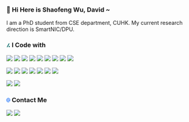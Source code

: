 
 
 ### 👋 Hi Here is Shaofeng Wu, David ~
 I am a PhD student from CSE department, CUHK. My current research direction is SmartNIC/DPU.


### <img src="https://github.com/ShaofengWu123/ShaofengWu123/blob/main/images/slashdot.svg" width=2%/> I Code with
![](https://img.shields.io/badge/C-A8B9CC?style=flat-square&logo=C&logoColor=white)
![](https://img.shields.io/badge/C%2B%2B-00599C?style=flat-square&logo=C%2B%2B&logoColor=white)
![](https://img.shields.io/badge/Cmake-064F8C?style=flat-square&logo=CMake&logoColor=white)
![](https://img.shields.io/badge/Python-3776AB?style=flat-square&logo=python&logoColor=white)
![](https://img.shields.io/badge/Markdown-000000?style=flat-square&logo=Markdown&logoColor=white)
![](https://img.shields.io/badge/LaTeX-008080?style=flat-square&logo=LaTeX&logoColor=white)
![](https://img.shields.io/badge/MySQL-4479A1?style=flat-square&logo=MySQL&logoColor=white)
![](https://img.shields.io/badge/Bash-4EAA25?style=flat-square&logo=GNU%20Bash&logoColor=white)
![](https://img.shields.io/badge/Verilog-E01F27?style=flat-square&logo=Xilinx&logoColor=white)



![](https://img.shields.io/badge/Github-181717?style=flat-square&logo=Github&logoColor=white)
![](https://img.shields.io/badge/Git-F05032?style=flat-square&logo=Git&logoColor=white)
![](https://img.shields.io/badge/VSCode-007ACC?style=flat-square&logo=Visual%20Studio%20Code&logoColor=white)
![](https://img.shields.io/badge/Vim-019733?style=flat-square&logo=Vim&logoColor=white)
![](https://img.shields.io/badge/tmux-1BB91F?style=flat-square&logo=tmux&logoColor=white)
![](https://img.shields.io/badge/Overleaf-47A141?style=flat-square&logo=Overleaf&logoColor=white)
![](https://img.shields.io/badge/Docker-2496ED?style=flat-square&logo=Docker&logoColor=white)



![](https://img.shields.io/badge/Linux-FCC624?style=flat-square&logo=Linux&logoColor=white)
![](https://img.shields.io/badge/Windows-0078D6?style=flat-square&logo=Windows&logoColor=white)



### <img src="https://github.com/ShaofengWu123/ShaofengWu123/blob/main/images/mail.svg" width=2%/> Contact Me
[![](https://img.shields.io/badge/Outlook-0078D4?style=flat-square&logo=Microsoft%20Outlook&logoColor=white)](mailto:wsf123@link.cuhk.edu.hk)
[![](https://img.shields.io/badge/Github%20Pages-222222?style=flat-square&logo=Github%20Pages&logoColor=white)](https://shaofengwu123.github.io/)


<!---
ShaofengWu123/ShaofengWu123 is a ✨ special ✨ repository because its `README.md` (this file) appears on your GitHub profile.
You can click the Preview link to take a look at your changes.
--->
